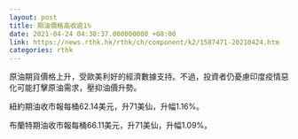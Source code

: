 ```yaml
---
layout: post
title: 期油價格高收逾1%
date: 2021-04-24 04:38:37.000000000 +08:00
link: https://news.rthk.hk/rthk/ch/component/k2/1587471-20210424.htm
categories: rthk
---
```


原油期貨價格上升，受歐美利好的經濟數據支持。不過，投資者仍憂慮印度疫情惡化可能打擊原油需求，壓抑油價升勢。

紐約期油收市報每桶62.14美元，升71美仙，升幅1.16%。

布蘭特期油收市報每桶66.11美元，升71美仙，升幅1.09%。
